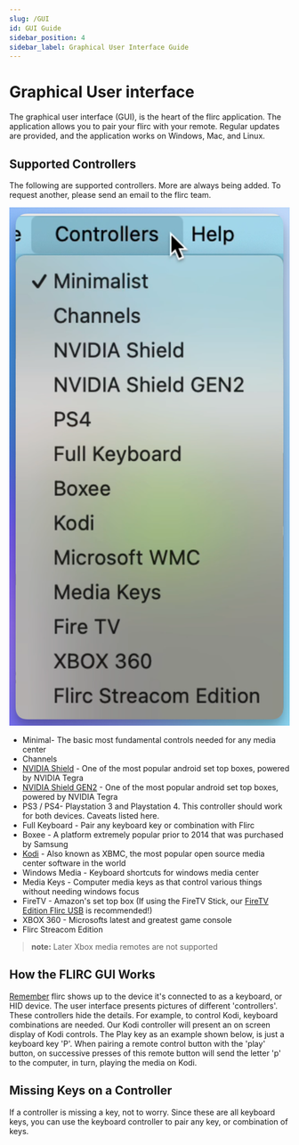 ```yaml
---
slug: /GUI
id: GUI Guide
sidebar_position: 4
sidebar_label: Graphical User Interface Guide
---
```

# Graphical User interface

The graphical user interface (GUI), is the heart of the flirc application. The application allows you to pair your flirc with your remote. Regular updates are provided, and the application works on Windows, Mac, and Linux.

## Supported Controllers

The following are supported controllers. More are always being added. To request another, please send an email to the flirc team.

![Supported Controllers List](controllerlist.png)

- Minimal- The basic most fundamental controls needed for any media center
- Channels
- [NVIDIA Shield](https://www.nvidia.com/en-us/shield/) - One of the most popular android set top boxes, powered by NVIDIA Tegra
- [NVIDIA Shield GEN2](https://www.nvidia.com/en-us/shield/) - One of the most popular android set top boxes, powered by NVIDIA Tegra
- PS3 / PS4- Playstation 3 and Playstation 4. This controller should work for both devices. Caveats listed here.
- Full Keyboard - Pair any keyboard key or combination with Flirc
- Boxee - A platform extremely popular prior to 2014 that was purchased by Samsung
- [Kodi](http://kodi.tv/) - Also known as XBMC, the most popular open source media center software in the world
- Windows Media - Keyboard shortcuts for windows media center
- Media Keys - Computer media keys as that control various things without needing windows focus
- FireTV - Amazon's set top box (If using the FireTV Stick, our [FireTV Edition Flirc USB](https://flirc.tv/products/flirc-fire-tv-edition?variant=43085036257512) is recommended!)
- XBOX 360 - Microsofts latest and greatest game console 
- Flirc Streacom Edition
> **note:** Later Xbox media remotes are not supported
## How the FLIRC GUI Works

[Remember](../Introduction/index.md#how-flirc-works) flirc shows up to the device it's connected to as a keyboard, or HID device. The user interface presents pictures of different 'controllers'. These controllers hide the details. For example, to control Kodi, keyboard combinations are needed. Our Kodi controller will present an on screen display of Kodi controls. The Play key as an example shown below, is just a keyboard key 'P'. When pairing a remote control button with the 'play' button, on successive presses of this remote button will send the letter 'p' to the computer, in turn, playing the media on Kodi.

## Missing Keys on a Controller

If a controller is missing a key, not to worry. Since these are all keyboard keys, you can use the keyboard controller to pair any key, or combination of keys.

